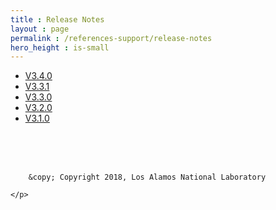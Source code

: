 ```yaml
---
title : Release Notes
layout : page
permalink : /references-support/release-notes
hero_height : is-small
---
```


* [V3.4.0](ReleaseNotes/v3.4.0.md)
* [V3.3.1](ReleaseNotes/v3.3.1.md)
* [V3.3.0](ReleaseNotes/v3.3.0.md)
* [V3.2.0](ReleaseNotes/v3.2.0.md)
* [V3.1.0](ReleaseNotes/v3.1.0.md)

<br><br><br>
  <div role="contentinfo">
    <p>
        
        &copy; Copyright 2018, Los Alamos National Laboratory

    </p>
  </div>